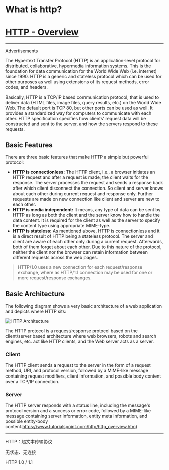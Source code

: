 # What is http?

# [HTTP - Overview](https://developer.mozilla.org/zh-CN/docs/Web/HTTP/Basics_of_HTTP/MIME_types)

------

Advertisements

The Hypertext Transfer Protocol (HTTP) is an application-level protocol for distributed, collaborative, hypermedia information systems. This is the foundation for data communication for the World Wide Web (i.e. internet) since 1990. HTTP is a generic and stateless protocol which can be used for other purposes as well using extensions of its request methods, error codes, and headers.

Basically, HTTP is a TCP/IP based communication protocol, that is used to deliver data (HTML files, image files, query results, etc.) on the World Wide Web. The default port is TCP 80, but other ports can be used as well. It provides a standardized way for computers to communicate with each other. HTTP specification specifies how clients' request data will be constructed and sent to the server, and how the servers respond to these requests.

## Basic Features

There are three basic features that make HTTP a simple but powerful protocol:

- **HTTP is connectionless:** The HTTP client, i.e., a browser initiates an HTTP request and after a request is made, the client waits for the response. The server processes the request and sends a response back after which client disconnect the connection. So client and server knows about each other during current request and response only. Further requests are made on new connection like client and server are new to each other.
- **HTTP is media independent:** It means, any type of data can be sent by HTTP as long as both the client and the server know how to handle the data content. It is required for the client as well as the server to specify the content type using appropriate MIME-type.
- **HTTP is stateless:** As mentioned above, HTTP is connectionless and it is a direct result of HTTP being a stateless protocol. The server and client are aware of each other only during a current request. Afterwards, both of them forget about each other. Due to this nature of the protocol, neither the client nor the browser can retain information between different requests across the web pages.

> HTTP/1.0 uses a new connection for each request/response exchange, where as HTTP/1.1 connection may be used for one or more request/response exchanges.

## Basic Architecture

The following diagram shows a very basic architecture of a web application and depicts where HTTP sits:

![HTTP Architecture](https://www.tutorialspoint.com/http/images/cgiarch.gif)

The HTTP protocol is a request/response protocol based on the client/server based architecture where web browsers, robots and search engines, etc. act like HTTP clients, and the Web server acts as a server.

### Client

The HTTP client sends a request to the server in the form of a request method, URI, and protocol version, followed by a MIME-like message containing request modifiers, client information, and possible body content over a TCP/IP connection.

### Server

The HTTP server responds with a status line, including the message's protocol version and a success or error code, followed by a MIME-like message containing server information, entity meta information, and possible entity-body content.https://www.tutorialspoint.com/http/http_overview.htm)

---

HTTP：超文本传输协议

无状态、无连接

HTTP 1.0 / 1.1